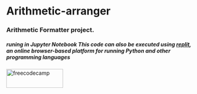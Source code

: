 # Arithmetic-arranger
<h3>Arithmetic Formatter project.</h3>
<h5>runing in Jupyter Notebook
This code can also be executed using <a href="https://replit.com/">replit</a>, an online browser-based platform for running Python and other programming languages</h5>
<a href="https://www.freecodecamp.org/"><img src="https://upload.wikimedia.org/wikipedia/commons/3/39/FreeCodeCamp_logo.png" alt ="freecodecamp" width="150" height="50"></a>

